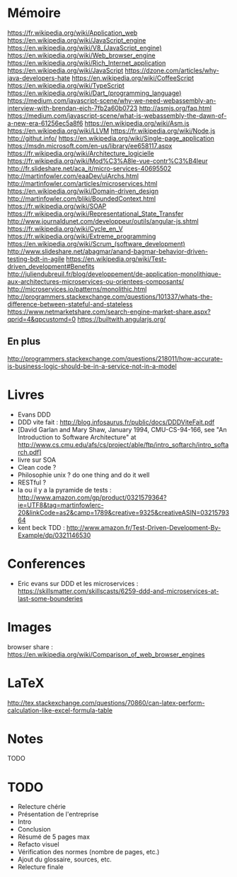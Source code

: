 # Mémoire

https://fr.wikipedia.org/wiki/Application_web
https://en.wikipedia.org/wiki/JavaScript_engine
https://en.wikipedia.org/wiki/V8_(JavaScript_engine)
https://en.wikipedia.org/wiki/Web_browser_engine
https://en.wikipedia.org/wiki/Rich_Internet_application<F37>
https://en.wikipedia.org/wiki/JavaScript
https://dzone.com/articles/why-java-developers-hate
https://en.wikipedia.org/wiki/CoffeeScript
https://en.wikipedia.org/wiki/TypeScript
https://en.wikipedia.org/wiki/Dart_(programming_language)
https://medium.com/javascript-scene/why-we-need-webassembly-an-interview-with-brendan-eich-7fb2a60b0723
http://asmjs.org/faq.html
https://medium.com/javascript-scene/what-is-webassembly-the-dawn-of-a-new-era-61256ec5a8f6
https://en.wikipedia.org/wiki/Asm.js
https://en.wikipedia.org/wiki/LLVM
https://fr.wikipedia.org/wiki/Node.js
http://githut.info/
https://en.wikipedia.org/wiki/Single-page_application
https://msdn.microsoft.com/en-us/library/ee658117.aspx
https://fr.wikipedia.org/wiki/Architecture_logicielle
https://fr.wikipedia.org/wiki/Mod%C3%A8le-vue-contr%C3%B4leur
http://fr.slideshare.net/aca_it/micro-services-40695502
http://martinfowler.com/eaaDev/uiArchs.html
http://martinfowler.com/articles/microservices.html
https://en.wikipedia.org/wiki/Domain-driven_design
http://martinfowler.com/bliki/BoundedContext.html
https://fr.wikipedia.org/wiki/SOAP
https://fr.wikipedia.org/wiki/Representational_State_Transfer
http://www.journaldunet.com/developpeur/outils/angular-js.shtml
https://fr.wikipedia.org/wiki/Cycle_en_V
https://fr.wikipedia.org/wiki/Extreme_programming
https://en.wikipedia.org/wiki/Scrum_(software_development)
http://www.slideshare.net/abagmar/anand-bagmar-behavior-driven-testing-bdt-in-agile
https://en.wikipedia.org/wiki/Test-driven_development#Benefits
http://juliendubreuil.fr/blog/developpement/de-application-monolithique-aux-architectures-microservices-ou-orientees-composants/
http://microservices.io/patterns/monolithic.html
http://programmers.stackexchange.com/questions/101337/whats-the-difference-between-stateful-and-stateless
https://www.netmarketshare.com/search-engine-market-share.aspx?qprid=4&qpcustomd=0
https://builtwith.angularjs.org/

## En plus

http://programmers.stackexchange.com/questions/218011/how-accurate-is-business-logic-should-be-in-a-service-not-in-a-model

# Livres

* Evans DDD
* DDD vite fait : http://blog.infosaurus.fr/public/docs/DDDViteFait.pdf
* [David Garlan and Mary Shaw, January 1994, CMU-CS-94-166, see "An Introduction to Software Architecture" at http://www.cs.cmu.edu/afs/cs/project/able/ftp/intro_softarch/intro_softarch.pdf]
* livre sur SOA
* Clean code ?
* Philosophie unix ? do one thing and do it well
* RESTful ?
* la ou il y a la pyramide de tests : http://www.amazon.com/gp/product/0321579364?ie=UTF8&tag=martinfowlerc-20&linkCode=as2&camp=1789&creative=9325&creativeASIN=0321579364
* kent beck TDD : http://www.amazon.fr/Test-Driven-Development-By-Example/dp/0321146530

# Conferences

* Eric evans sur DDD et les microservices : https://skillsmatter.com/skillscasts/6259-ddd-and-microservices-at-last-some-bounderies<F37>

# Images

browser share : https://en.wikipedia.org/wiki/Comparison_of_web_browser_engines

# LaTeX

<http://tex.stackexchange.com/questions/70860/can-latex-perform-calculation-like-excel-formula-table>

# Notes

TODO

# TODO

* Relecture chérie
* Présentation de l'entreprise
* Intro
* Conclusion
* Résumé de 5 pages max
* Refacto visuel
* Vérification des normes (nombre de pages, etc.)
* Ajout du glossaire, sources, etc.
* Relecture finale
